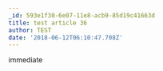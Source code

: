 ```yaml
---
_id: 593e1f30-6e07-11e8-acb9-85d19c41663d
title: test article 36
author: TEST
date: '2018-06-12T06:10:47.708Z'
---
```

immediate

